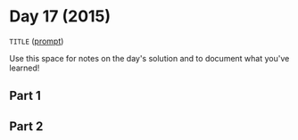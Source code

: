# Day 17 (2015)

`TITLE` ([prompt](https://adventofcode.com/2015/day/17))

Use this space for notes on the day's solution and to document what you've learned!

## Part 1

## Part 2

